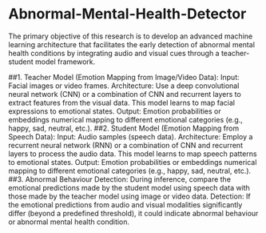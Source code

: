 # Abnormal-Mental-Health-Detector

The primary objective of this research is to develop an advanced machine learning architecture that facilitates the early detection of abnormal mental health conditions by integrating audio and visual cues through a teacher-student model framework. 

##1. Teacher Model (Emotion Mapping from Image/Video Data): Input: Facial images or video frames.
Architecture: Use a deep convolutional neural network (CNN) or a combination of CNN and recurrent layers to extract features from the visual data. This model learns to map facial expressions to emotional states.
Output: Emotion probabilities or embeddings numerical mapping to different emotional categories (e.g., happy, sad, neutral, etc.).
##2. Student Model (Emotion Mapping from Speech Data): Input: Audio samples (speech data).
Architecture: Employ a recurrent neural network (RNN) or a combination of CNN and recurrent layers to process the audio data. This model learns to map speech patterns to emotional states.
Output: Emotion probabilities or embeddings numerical mapping to different emotional categories (e.g., happy, sad, neutral, etc.).
##3. Abnormal Behaviour Detection: During inference, compare the emotional predictions made by the student model using speech data with those made by the teacher model using image or video data.
Detection: If the emotional predictions from audio and visual modalities significantly differ (beyond a predefined threshold), it could indicate abnormal behaviour or abnormal mental health condition.

